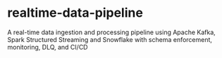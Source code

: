 # realtime-data-pipeline
A real-time data ingestion and processing pipeline using Apache Kafka, Spark Structured Streaming and Snowflake with schema enforcement, monitoring, DLQ, and CI/CD
